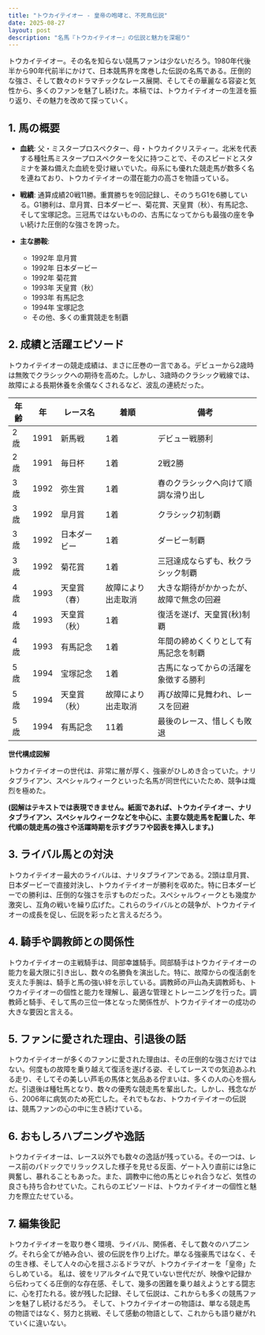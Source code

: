 ```yaml
---
title: "トウカイテイオー - 皇帝の咆哮と、不死鳥伝説"
date: 2025-08-27
layout: post
description: "名馬『トウカイテイオー』の伝説と魅力を深堀り"
---
```


トウカイテイオー。その名を知らない競馬ファンは少ないだろう。1980年代後半から90年代前半にかけて、日本競馬界を席巻した伝説の名馬である。圧倒的な強さ、そして数々のドラマチックなレース展開、そしてその華麗なる容姿と気性から、多くのファンを魅了し続けた。本稿では、トウカイテイオーの生涯を振り返り、その魅力を改めて探っていく。


## 1. 馬の概要

* **血統**: 父・ミスタープロスペクター、母・トウカイクリスティー。北米を代表する種牡馬ミスタープロスペクターを父に持つことで、そのスピードとスタミナを兼ね備えた血統を受け継いでいた。母系にも優れた競走馬が数多く名を連ねており、トウカイテイオーの潜在能力の高さを物語っている。

* **戦績**:  通算成績20戦11勝。重賞勝ちを9回記録し、そのうちG1を6勝している。G1勝利は、皐月賞、日本ダービー、菊花賞、天皇賞（秋）、有馬記念、そして宝塚記念。三冠馬ではないものの、古馬になってからも最強の座を争い続けた圧倒的な強さを誇った。

* **主な勝鞍**:
    * 1992年 皐月賞
    * 1992年 日本ダービー
    * 1992年 菊花賞
    * 1993年 天皇賞（秋）
    * 1993年 有馬記念
    * 1994年 宝塚記念
    * その他、多くの重賞競走を制覇


## 2. 成績と活躍エピソード

トウカイテイオーの競走成績は、まさに圧巻の一言である。デビューから2歳時は無敗でクラシックへの期待を高めた。しかし、3歳時のクラシック戦線では、故障による長期休養を余儀なくされるなど、波乱の連続だった。

| 年齢 | 年 | レース名 | 着順 | 備考 |
|---|---|---|---|---|
| 2歳 | 1991 | 新馬戦 | 1着 | デビュー戦勝利 |
| 2歳 | 1991 | 毎日杯 | 1着 | 2戦2勝 |
| 3歳 | 1992 | 弥生賞 | 1着 | 春のクラシックへ向けて順調な滑り出し |
| 3歳 | 1992 | 皐月賞 | 1着 | クラシック初制覇 |
| 3歳 | 1992 | 日本ダービー | 1着 | ダービー制覇 |
| 3歳 | 1992 | 菊花賞 | 1着 | 三冠達成ならずも、秋クラシック制覇 |
| 4歳 | 1993 | 天皇賞（春） | 故障により出走取消 |  大きな期待がかかったが、故障で無念の回避 |
| 4歳 | 1993 | 天皇賞（秋） | 1着 | 復活を遂げ、天皇賞(秋)制覇 |
| 4歳 | 1993 | 有馬記念 | 1着 | 年間の締めくくりとして有馬記念を制覇 |
| 5歳 | 1994 | 宝塚記念 | 1着 | 古馬になってからの活躍を象徴する勝利 |
| 5歳 | 1994 | 天皇賞（秋） | 故障により出走取消 |  再び故障に見舞われ、レースを回避 |
| 5歳 | 1994 | 有馬記念 | 11着 |  最後のレース、惜しくも敗退 |


**世代構成図解**

トウカイテイオーの世代は、非常に層が厚く、強豪がひしめき合っていた。ナリタブライアン、スペシャルウィークといった名馬が同世代にいたため、競争は熾烈を極めた。


**(図解はテキストでは表現できません。紙面であれば、トウカイテイオー、ナリタブライアン、スペシャルウィークなどを中心に、主要な競走馬を配置した、年代順の競走馬の強さや活躍時期を示すグラフや図表を挿入します。)**


## 3. ライバル馬との対決

トウカイテイオー最大のライバルは、ナリタブライアンである。2頭は皐月賞、日本ダービーで直接対決し、トウカイテイオーが勝利を収めた。特に日本ダービーでの勝利は、圧倒的な強さを示すものだった。スペシャルウィークとも幾度か激突し、互角の戦いを繰り広げた。これらのライバルとの競争が、トウカイテイオーの成長を促し、伝説を彩ったと言えるだろう。


## 4. 騎手や調教師との関係性

トウカイテイオーの主戦騎手は、岡部幸雄騎手。岡部騎手はトウカイテイオーの能力を最大限に引き出し、数々の名勝負を演出した。特に、故障からの復活劇を支えた手腕は、騎手と馬の強い絆を示している。調教師の戸山為夫調教師も、トウカイテイオーの個性と能力を理解し、最適な管理とトレーニングを行った。調教師と騎手、そして馬の三位一体となった関係性が、トウカイテイオーの成功の大きな要因と言える。


## 5. ファンに愛された理由、引退後の話

トウカイテイオーが多くのファンに愛された理由は、その圧倒的な強さだけではない。何度もの故障を乗り越えて復活を遂げる姿、そしてレースでの気迫あふれる走り、そしてその美しい芦毛の馬体と気品ある佇まいは、多くの人の心を掴んだ。引退後は種牡馬となり、数々の優秀な競走馬を輩出した。しかし、残念ながら、2006年に病気のため死亡した。それでもなお、トウカイテイオーの伝説は、競馬ファンの心の中に生き続けている。


## 6. おもしろハプニングや逸話

トウカイテイオーは、レース以外でも数々の逸話が残っている。その一つは、レース前のパドックでリラックスした様子を見せる反面、ゲート入り直前には急に興奮し、暴れることもあった。また、調教中に他の馬とじゃれ合うなど、気性の良さも持ち合わせていた。これらのエピソードは、トウカイテイオーの個性と魅力を際立たせている。


## 7. 編集後記

トウカイテイオーを取り巻く環境、ライバル、関係者、そして数々のハプニング。それら全てが絡み合い、彼の伝説を作り上げた。単なる強豪馬ではなく、その生き様、そして人々の心を揺さぶるドラマが、トウカイテイオーを「皇帝」たらしめている。  私は、彼をリアルタイムで見ていない世代だが、映像や記録から伝わってくる圧倒的な存在感、そして、幾多の困難を乗り越えようとする闘志に、心を打たれる。彼が残した記録、そして伝説は、これからも多くの競馬ファンを魅了し続けるだろう。  そして、トウカイテイオーの物語は、単なる競走馬の物語ではなく、努力と挑戦、そして感動の物語として、これからも語り継がれていくに違いない。
